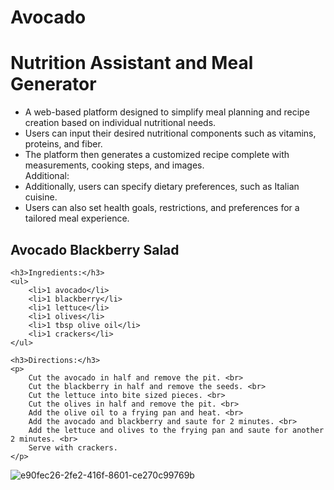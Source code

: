 # Avocado
<h1>Nutrition Assistant and Meal Generator</h1>
<ul>
  <li>A web-based platform designed to simplify meal planning and recipe creation based on individual nutritional needs.</li>
  <li>Users can input their desired nutritional components such as vitamins, proteins, and fiber.</li>
  <li>The platform then generates a customized recipe complete with measurements, cooking steps, and images.</li>
  Additional:
  <li>Additionally, users can specify dietary preferences, such as Italian cuisine.</li>
  <li>Users can also set health goals, restrictions, and preferences for a tailored meal experience.</li>
</ul>


<!DOCTYPE html>
<html lang="en">
<head>
    <meta charset="UTF-8">
    <meta name="viewport" content="width=device-width, initial-scale=1.0">
    <title>Recipe: Avocado Blackberry Salad</title>
</head>
<body>
    <h2>Avocado Blackberry Salad</h2>

    <h3>Ingredients:</h3>
    <ul>
        <li>1 avocado</li>
        <li>1 blackberry</li>
        <li>1 lettuce</li>
        <li>1 olives</li>
        <li>1 tbsp olive oil</li>
        <li>1 crackers</li>
    </ul>

    <h3>Directions:</h3>
    <p>
        Cut the avocado in half and remove the pit. <br>
        Cut the blackberry in half and remove the seeds. <br>
        Cut the lettuce into bite sized pieces. <br>
        Cut the olives in half and remove the pit. <br>
        Add the olive oil to a frying pan and heat. <br>
        Add the avocado and blackberry and saute for 2 minutes. <br>
        Add the lettuce and olives to the frying pan and saute for another 2 minutes. <br>
        Serve with crackers.
    </p>
</body>
</html>

![e90fec26-2fe2-416f-8601-ce270c99769b](https://github.com/MadsAlk/Avocado/assets/86879749/02ad12ec-55fa-442c-b782-e36514cb86b1)
